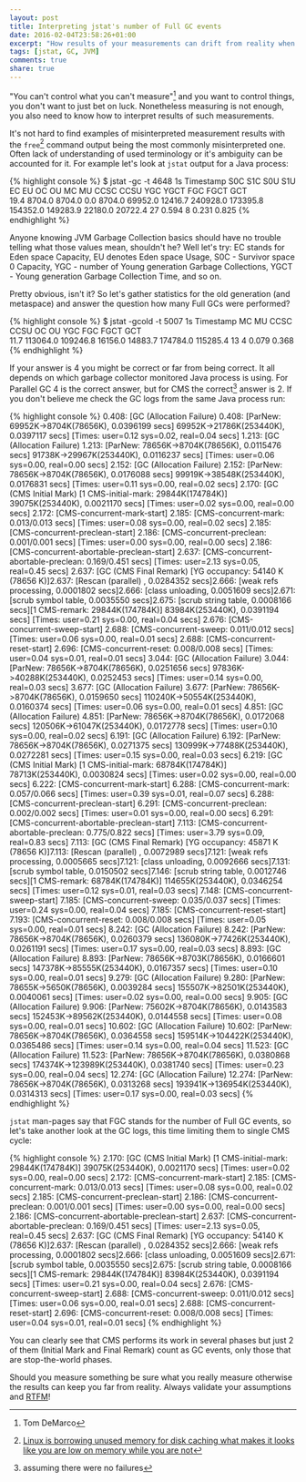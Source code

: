 ```yaml
---
layout: post
title: Interpreting jstat's number of Full GC events
date: 2016-02-04T23:58:26+01:00
excerpt: "How results of your measurements can drift from reality when you don't validate your assumptions"
tags: [jstat, GC, JVM]
comments: true
share: true
---
```


"You can't control what you can't measure"[^1] and you want to control things, you don't want to just bet on luck.
Nonetheless measuring is not enough, you also need to know how to interpret results of such measurements.

It's not hard to find examples of misinterpreted measurement results with the `free`[^2] command output being the most commonly misinterpreted one.
Often lack of understanding of used terminology or it's ambiguity can be accounted for it.
For example let's look at `jstat` output for a Java process:

{% highlight console %}
$ jstat -gc -t 4648 1s
Timestamp        S0C    S1C    S0U    S1U      EC       EU        OC         OU       MC     MU    CCSC   CCSU   YGC     YGCT    FGC    FGCT     GCT   
           19.4 8704.0 8704.0  0.0   8704.0 69952.0  12416.7   240928.0   173395.8  154352.0 149283.9 22180.0 20722.4     27    0.594   8      0.231    0.825
{% endhighlight %}

Anyone knowing JVM Garbage Collection basics should have no trouble telling what those values mean, shouldn't he?
Well let's try: EC stands for Eden space Capacity, EU denotes Eden space Usage, S0C - Survivor space 0 Capacity, YGC - number of Young generation Garbage Collections, YGCT - Young generation Garbage Collection Time, and so on.

Pretty obvious, isn't it?
So let's gather statistics for the old generation (and metaspace) and answer the question how many Full GCs were performed?

{% highlight console %}
$ jstat -gcold -t 5007 1s
Timestamp          MC       MU      CCSC     CCSU       OC          OU       YGC    FGC    FGCT     GCT   
           11.7 113064.0 109246.8  16156.0  14883.7    174784.0    115285.4     13     4    0.079    0.368
{% endhighlight %}

If your answer is 4 you might be correct or far from being correct.
It all depends on which garbage collector monitored Java process is using.
For Parallel GC 4 is the correct answer, but for CMS the correct[^3] answer is 2.
If you don't believe me check the GC logs from the same Java process run:

{% highlight console %}
0.408: [GC (Allocation Failure) 0.408: [ParNew: 69952K->8704K(78656K), 0.0396199 secs] 69952K->21786K(253440K), 0.0397117 secs] [Times: user=0.12 sys=0.02, real=0.04 secs] 
1.213: [GC (Allocation Failure) 1.213: [ParNew: 78656K->8704K(78656K), 0.0115476 secs] 91738K->29967K(253440K), 0.0116237 secs] [Times: user=0.06 sys=0.00, real=0.00 secs] 
2.152: [GC (Allocation Failure) 2.152: [ParNew: 78656K->8704K(78656K), 0.0176088 secs] 99919K->38548K(253440K), 0.0176831 secs] [Times: user=0.11 sys=0.00, real=0.02 secs] 
2.170: [GC (CMS Initial Mark) [1 CMS-initial-mark: 29844K(174784K)] 39075K(253440K), 0.0021170 secs] [Times: user=0.02 sys=0.00, real=0.00 secs] 
2.172: [CMS-concurrent-mark-start]
2.185: [CMS-concurrent-mark: 0.013/0.013 secs] [Times: user=0.08 sys=0.00, real=0.02 secs] 
2.185: [CMS-concurrent-preclean-start]
2.186: [CMS-concurrent-preclean: 0.001/0.001 secs] [Times: user=0.00 sys=0.00, real=0.00 secs] 
2.186: [CMS-concurrent-abortable-preclean-start]
2.637: [CMS-concurrent-abortable-preclean: 0.169/0.451 secs] [Times: user=2.13 sys=0.05, real=0.45 secs] 
2.637: [GC (CMS Final Remark) [YG occupancy: 54140 K (78656 K)]2.637: [Rescan (parallel) , 0.0284352 secs]2.666: [weak refs processing, 0.0001802 secs]2.666: [class unloading, 0.0051609 secs]2.671: [scrub symbol table, 0.0035550 secs]2.675: [scrub string table, 0.0008166 secs][1 CMS-remark: 29844K(174784K)] 83984K(253440K), 0.0391194 secs] [Times: user=0.21 sys=0.00, real=0.04 secs] 
2.676: [CMS-concurrent-sweep-start]
2.688: [CMS-concurrent-sweep: 0.011/0.012 secs] [Times: user=0.06 sys=0.00, real=0.01 secs] 
2.688: [CMS-concurrent-reset-start]
2.696: [CMS-concurrent-reset: 0.008/0.008 secs] [Times: user=0.04 sys=0.01, real=0.01 secs] 
3.044: [GC (Allocation Failure) 3.044: [ParNew: 78656K->8704K(78656K), 0.0251656 secs] 97836K->40288K(253440K), 0.0252453 secs] [Times: user=0.14 sys=0.00, real=0.03 secs] 
3.677: [GC (Allocation Failure) 3.677: [ParNew: 78656K->8704K(78656K), 0.0159650 secs] 110240K->50554K(253440K), 0.0160374 secs] [Times: user=0.06 sys=0.00, real=0.01 secs] 
4.851: [GC (Allocation Failure) 4.851: [ParNew: 78656K->8704K(78656K), 0.0172068 secs] 120506K->61047K(253440K), 0.0172778 secs] [Times: user=0.10 sys=0.00, real=0.02 secs] 
6.191: [GC (Allocation Failure) 6.192: [ParNew: 78656K->8704K(78656K), 0.0271375 secs] 130999K->77488K(253440K), 0.0272281 secs] [Times: user=0.15 sys=0.00, real=0.03 secs] 
6.219: [GC (CMS Initial Mark) [1 CMS-initial-mark: 68784K(174784K)] 78713K(253440K), 0.0030824 secs] [Times: user=0.02 sys=0.00, real=0.00 secs] 
6.222: [CMS-concurrent-mark-start]
6.288: [CMS-concurrent-mark: 0.057/0.066 secs] [Times: user=0.39 sys=0.01, real=0.07 secs] 
6.288: [CMS-concurrent-preclean-start]
6.291: [CMS-concurrent-preclean: 0.002/0.002 secs] [Times: user=0.01 sys=0.00, real=0.00 secs] 
6.291: [CMS-concurrent-abortable-preclean-start]
7.113: [CMS-concurrent-abortable-preclean: 0.775/0.822 secs] [Times: user=3.79 sys=0.09, real=0.83 secs] 
7.113: [GC (CMS Final Remark) [YG occupancy: 45871 K (78656 K)]7.113: [Rescan (parallel) , 0.0072989 secs]7.121: [weak refs processing, 0.0005665 secs]7.121: [class unloading, 0.0092666 secs]7.131: [scrub symbol table, 0.0150502 secs]7.146: [scrub string table, 0.0012746 secs][1 CMS-remark: 68784K(174784K)] 114655K(253440K), 0.0346254 secs] [Times: user=0.12 sys=0.01, real=0.03 secs] 
7.148: [CMS-concurrent-sweep-start]
7.185: [CMS-concurrent-sweep: 0.035/0.037 secs] [Times: user=0.24 sys=0.00, real=0.04 secs] 
7.185: [CMS-concurrent-reset-start]
7.193: [CMS-concurrent-reset: 0.008/0.008 secs] [Times: user=0.05 sys=0.00, real=0.01 secs] 
8.242: [GC (Allocation Failure) 8.242: [ParNew: 78656K->8704K(78656K), 0.0260379 secs] 136080K->77426K(253440K), 0.0261191 secs] [Times: user=0.17 sys=0.00, real=0.03 secs] 
8.893: [GC (Allocation Failure) 8.893: [ParNew: 78656K->8703K(78656K), 0.0166601 secs] 147378K->85555K(253440K), 0.0167357 secs] [Times: user=0.10 sys=0.00, real=0.01 secs] 
9.279: [GC (Allocation Failure) 9.280: [ParNew: 78655K->5650K(78656K), 0.0039284 secs] 155507K->82501K(253440K), 0.0040061 secs] [Times: user=0.02 sys=0.00, real=0.00 secs] 
9.905: [GC (Allocation Failure) 9.906: [ParNew: 75602K->8704K(78656K), 0.0143583 secs] 152453K->89562K(253440K), 0.0144558 secs] [Times: user=0.08 sys=0.00, real=0.01 secs] 
10.602: [GC (Allocation Failure) 10.602: [ParNew: 78656K->8704K(78656K), 0.0364558 secs] 159514K->104422K(253440K), 0.0365486 secs] [Times: user=0.14 sys=0.00, real=0.04 secs] 
11.523: [GC (Allocation Failure) 11.523: [ParNew: 78656K->8704K(78656K), 0.0380868 secs] 174374K->123989K(253440K), 0.0381740 secs] [Times: user=0.23 sys=0.00, real=0.04 secs] 
12.274: [GC (Allocation Failure) 12.274: [ParNew: 78656K->8704K(78656K), 0.0313268 secs] 193941K->136954K(253440K), 0.0314313 secs] [Times: user=0.17 sys=0.00, real=0.03 secs] 
{% endhighlight %}

`jstat` man-pages say that FGC stands for the number of Full GC events, so let's take another look at the GC logs, this time limiting them to single CMS cycle:

{% highlight console %}
2.170: [GC (CMS Initial Mark) [1 CMS-initial-mark: 29844K(174784K)] 39075K(253440K), 0.0021170 secs] [Times: user=0.02 sys=0.00, real=0.00 secs] 
2.172: [CMS-concurrent-mark-start]
2.185: [CMS-concurrent-mark: 0.013/0.013 secs] [Times: user=0.08 sys=0.00, real=0.02 secs] 
2.185: [CMS-concurrent-preclean-start]
2.186: [CMS-concurrent-preclean: 0.001/0.001 secs] [Times: user=0.00 sys=0.00, real=0.00 secs] 
2.186: [CMS-concurrent-abortable-preclean-start]
2.637: [CMS-concurrent-abortable-preclean: 0.169/0.451 secs] [Times: user=2.13 sys=0.05, real=0.45 secs] 
2.637: [GC (CMS Final Remark) [YG occupancy: 54140 K (78656 K)]2.637: [Rescan (parallel) , 0.0284352 secs]2.666: [weak refs processing, 0.0001802 secs]2.666: [class unloading, 0.0051609 secs]2.671: [scrub symbol table, 0.0035550 secs]2.675: [scrub string table, 0.0008166 secs][1 CMS-remark: 29844K(174784K)] 83984K(253440K), 0.0391194 secs] [Times: user=0.21 sys=0.00, real=0.04 secs] 
2.676: [CMS-concurrent-sweep-start]
2.688: [CMS-concurrent-sweep: 0.011/0.012 secs] [Times: user=0.06 sys=0.00, real=0.01 secs] 
2.688: [CMS-concurrent-reset-start]
2.696: [CMS-concurrent-reset: 0.008/0.008 secs] [Times: user=0.04 sys=0.01, real=0.01 secs] 
{% endhighlight %}

You can clearly see that CMS performs its work in several phases but just 2 of them (Initial Mark and Final Remark) count as GC events, only those that are stop-the-world phases.

Should you measure something be sure what you really measure otherwise the results can keep you far from reality.
Always validate your assumptions and [RTFM](https://xkcd.com/293/)!

[^1]: Tom DeMarco
[^2]: [Linux is borrowing unused memory for disk caching what makes it looks like you are low on memory while you are not](http://www.linuxatemyram.com/)
[^3]: assuming there were no failures
